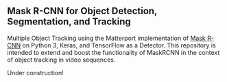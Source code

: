## Mask R-CNN for Object Detection, Segmentation, and Tracking

Multiple Object Tracking using the Matterport implementation of [Mask R-CNN](https://arxiv.org/abs/1703.06870) on Python 3, Keras, and TensorFlow as a Detector. This repository is intended to extend and boost the functionality of MaskRCNN in the context of object tracking in video sequences.

Under construction!



